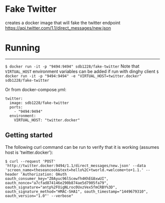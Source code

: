 # Fake Twitter
creates a docker image that will fake the twitter endpoint https://api.twitter.com/1.1/direct_messages/new.json


# Running
 -------
`$ docker run -it -p "9494:9494" sdb1228/fake-twitter`
Note that `VIRTUAL_HOST` environment variables can be added if run with dinghy client
`$ docker run -it -p "9494:9494" -e "VIRTUAL_HOST=twitter.docker" sdb1228/fake-twitter`

Or from docker-compose.yml:
```
twitter:
  image: sdb1228/fake-twitter
  ports:
    - "9494:9494"
  environment:
    VIRTUAL_HOST: "twitter.docker"
```

Getting started
---------------
The following curl command can be run to verify that it is working (assumes host is 'twitter.docker'):

`$ curl --request 'POST' 'http://twitter.docker:9494/1.1/direct_messages/new.json' --data 'screen_name=theseancook&text=hello%2C+tworld.+welcome+to+1.1.' --header 'Authorization: OAuth oauth_consumer_key="Z0Ayuc96lScewfh4KhEG8xwUI", oauth_nonce="a7cfad874146e290b874ae5d7905fa79", oauth_signature="antp%2FOigNLroc0UxzVex5fmCRBY%3D", oauth_signature_method="HMAC-SHA1", oauth_timestamp="1449679310", oauth_version="1.0"' --verbose"`
